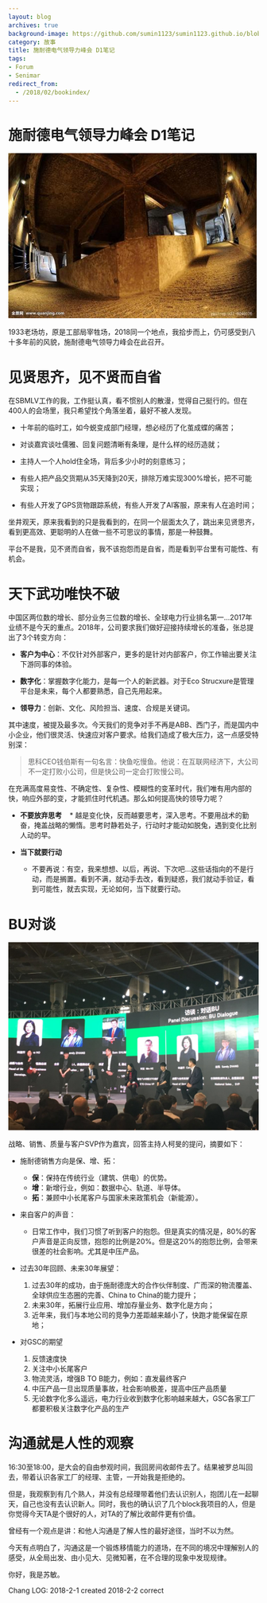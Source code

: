 ```yaml
---
layout: blog
archives: true
background-image: https://github.com/sumin1123/sumin1123.github.io/blob/master/style/images/20180110/2078800214.jpg?raw=true
category: 故事
title: 施耐德电气领导力峰会 D1笔记
tags:
- Forum
- Senimar
redirect_from:
  - /2018/02/bookindex/
---
```



# 施耐德电气领导力峰会 D1笔记

![](https://github.com/sumin1123/sumin1123.github.io/blob/master/style/images/20180110/u=4048770817,1153109273&fm=200&gp=0.jpg?raw=true)

1933老场坊，原是工部局宰牲场，2018同一个地点，我拾步而上，仍可感受到八十多年前的风貌，施耐德电气领导力峰会在此召开。


# 见贤思齐，见不贤而自省

在SBMLV工作的我，工作挺认真，看不惯别人的散漫，觉得自己挺行的。但在400人的会场里，我只希望找个角落坐着，最好不被人发现。

* 十年前的临时工，如今蜕变成部门经理，想必经历了化茧成蝶的痛苦；

* 对谈嘉宾谈吐儒雅、回复问题清晰有条理，是什么样的经历造就；

* 主持人一个人hold住全场，背后多少小时的刻意练习；

* 有些人把产品交货期从35天降到20天，排除万难实现300%增长，把不可能实现；

* 有些人开发了GPS货物跟踪系统，有些人开发了AI客服，原来有人在追时间；


坐井观天，原来我看到的只是我看到的，在同一个层面太久了，跳出来见贤思齐，看到更高效、更聪明的人在做一些不可思议的事情，那是一种鼓舞。

平台不是我，见不贤而自省，我不该抱怨而是自省，而是看到平台里有可能性、有机会。


# 天下武功唯快不破

中国区两位数的增长、部分业务三位数的增长、全球电力行业排名第一...2017年业绩不是今天的重点。2018年，公司要求我们做好迎接持续增长的准备，张总提出了3个转变方向：

* **客户为中心**：不仅针对外部客户，更多的是针对内部客户，你工作输出要关注下游同事的体验。

* **数字化**：掌握数字化能力，是每一个人的新武器。对于Eco Strucxure是管理平台是未来，每个人都要熟悉，自己先用起来。

* **领导力**：创新、文化、风险担当、速度、合规是关键词。

其中速度，被提及最多次。今天我们的竞争对手不再是ABB、西门子，而是国内中小企业，他们很灵活、快速应对客户要求。给我们造成了极大压力，这一点感受特别深：

> 思科CEO钱伯斯有一句名言：快鱼吃慢鱼。他说：在互联网经济下，大公司不一定打败小公司，但是快公司一定会打败慢公司。


在充满高度易变性、不确定性、复杂性、模糊性的变革时代，我们唯有用内部的快，响应外部的变，才能抓住时代机遇。那么如何提高快的领导力呢？

* **不要放弃思考**
    * 越是变化快，反而越要思考，深入思考。不要用战术的勤奋，掩盖战略的懒惰。思考时静若处子，行动时才能动如脱兔，遇到变化比别人动的早。
    
* **当下就要行动**
    * 不要再说：有空，我来想想、以后，再说、下次吧...这些话指向的不是行动，而是搁置。看到不满，就动手去改，看到疑惑，我们就动手验证，看到可能性，就去实现，无论如何，当下就要行动。

# BU对谈

![](https://github.com/sumin1123/sumin1123.github.io/blob/master/style/images/20180110/1654983458.jpg?raw=true)

战略、销售、质量与客户SVP作为嘉宾，回答主持人柯旻的提问，摘要如下：

* 施耐德销售方向是保、增、拓：
    
    * **保**：保持在传统行业（建筑、供电）的优势。
    * **增**：新增行业，例如：数据中心、轨道、半导体。
    * **拓**：兼顾中小长尾客户与国家未来政策机会（新能源）。
    
* 来自客户的声音：
    
    * 日常工作中，我们习惯了听到客户的抱怨。但是真实的情况是，80%的客户声音是正向反馈，抱怨的比例是20%。但是这20%的抱怨比例，会带来很差的社会影响。尤其是中压产品。

* 过去30年回顾、未来30年展望：
    
    1. 过去30年的成功，由于施耐德庞大的合作伙伴制度、广而深的物流覆盖、全球供应生态圈的完善、China to China的能力提升；
    
    2. 未来30年，拓展行业应用、增加存量业务、数字化是方向；
    
    3. 近年来，我们与本地公司的竞争力差距越来越小了，快跑才能保留在原地；
    
* 对GSC的期望
    
    1. 反馈速度快
    
    2. 关注中小长尾客户
    
    3. 物流灵活，增强B TO B能力，例如：直发最终客户
    
    4. 中压产品一旦出现质量事故，社会影响极差，提高中压产品质量
    
    5. 无论数字化多么遥远，电力行业收到数字化影响越来越大，GSC各家工厂都要积极关注数字化产品的生产

# 沟通就是人性的观察

16:30至18:00，是大会的自由参观时间，我回房间收邮件去了。结果被罗总叫回去，带着认识各家工厂的经理、主管，一开始我是拒绝的。

但是，我观察到有几个熟人，并没有总经理带着他们去认识别人，抱团儿在一起聊天，自己也没有去认识新人。同时，我也的确认识了几个block我项目的人，但是你觉得今天TA是个很好的人，对TA的了解比收邮件更有价值。

曾经有一个观点是讲：和他人沟通是了解人性的最好途径，当时不以为然。

今天有点明白了，沟通这是一个锻炼移情能力的道场，在不同的境况中理解别人的感受，从全局出发、由小见大、见微知著，在不合理的现象中发现规律。

你好，我是苏敏。


Chang LOG: 2018-2-1 created
2018-2-2 correct
